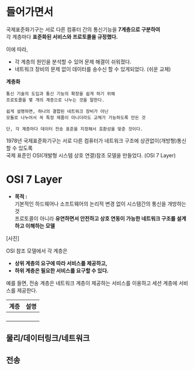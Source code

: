 # 들어가면서   

국제표준화기구는 서로 다른 컴퓨터 간의 통신기능을 **7계층으로 구분하여**        
각 계층마다 **표준화된 서비스와 프로토콜을 규정했다.**        
       
이에 따라,          
* 각 계층의 원인을 분석할 수 있어 문제 해결이 쉬워졌다.        
* 네트워크 장비의 문제 없이 데이터를 송수신 할 수 있게되었다. (쉬운 교체)     

**계층화**
```     
통신 기술의 도입과 통신 기능의 확장을 쉽게 하기 위해       
프로토콜을 몇 개의 계층으로 나누는 것을 말한다.         

쉽게 설명하면, 하나의 결합된 네트워크 장비가 아닌    
모듈로 나누어서 꼭 특정 제품이 아니더라도 교체가 가능하도록 만든 것   
   
단, 각 계층마다 데이터 전송 표준을 지정해서 호환성을 맞춘 것이다.     
```  
1978년 국제표준화기구는 서로 다른 컴퓨터가 네트워크 구조에 상관없이(개방형)통신할 수 있도록    
국제 표준인 OSI(개발형 시스템 상호 연결)참조 모델을 만들었다. (OSI 7 Layer)          
    
# OSI 7 Layer
     
* **목적 :**         
기본적인 하드웨어나 소프트웨어의 논리적 변경 없이 시스템간의 통신을 개방하는 것              
프로토콜이 아니라 **유연하면서 안전하고 상호 연동이 가능한 네트워크 구조를 설계하고 이해하는 모델**       
    
[사진]     
      
OSI 참조 모델에서 각 계층은      
* **상위 계층의 요구에 따라 서비스를 제공하고,**       
* **하위 계층은 필요한 서비스를 요구할 수 있다.**        
       
예를 들면, 전송 계층은 네트워크 계층이 제공하는 서비스를 이용하고 세션 계층에 서비스를 제공한다.           
  
|계층|설명|
|---|----|
|||
|||
|||
|||

## 물리/데이터링크/네트워크
## 전송
## 
   

